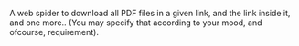 A web spider to download all PDF files in a given link, and the link inside it, and one more.. (You may specify that according to your mood, and ofcourse, requirement).
